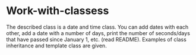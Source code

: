 # Work-with-classess
The described class is a date and time class. You can add dates with each other, add a date with a number of days, print the number of seconds/days that have passed since January 1, etc. (read README). Examples of class inheritance and template class are given.
